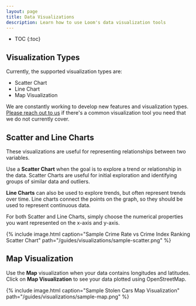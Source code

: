 ```yaml
---
layout: page
title: Data Visualizations
description: Learn how to use Loom's data visualization tools
---
```


* TOC
{:toc}

## Visualization Types

Currently, the supported visualization types are:
* Scatter Chart
* Line Chart
* Map Visualization

We are constantly working to develop new features and visualization types. [Please reach out to us](mailto:{{site.email}}) if there's a common visualization tool you need that we do not currently cover.

## Scatter and Line Charts

These visualizations are useful for representing relationships between
two variables.

Use a **Scatter Chart** when the goal is to explore a trend or
relationship in the data. Scatter Charts are useful for initial exploration
and identifying groups of similar data and outliers.

**Line Charts** can also be used to explore trends, but often represent
trends over time. Line charts connect the points on the graph, so they
should be used to represent continuous data.

For both Scatter and Line Charts, simply choose the numerical properties you want represented on the x-axis and y-axis.

{% include image.html
  caption="Sample Crime Rate vs Crime Index Ranking Scatter Chart"
  path="/guides/visualizations/sample-scatter.png"
%}

## Map Visualization

Use the **Map** visualization when your data contains longitudes
and latitudes. Click on **Map Visualization** to see your data plotted using
OpenStreetMap.

{% include image.html
  caption="Sample Stolen Cars Map Visualization"
  path="/guides/visualizations/sample-map.png"
%}
